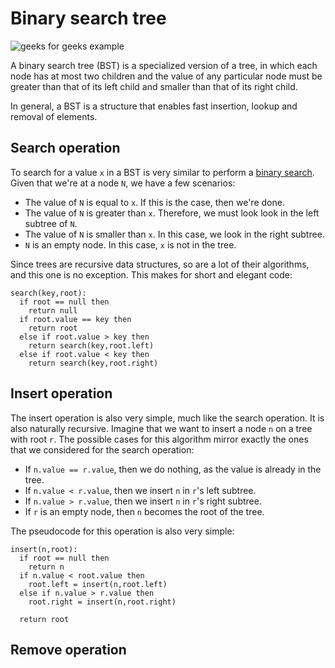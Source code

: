 # Binary search tree

![geeks for geeks example](https://media.geeksforgeeks.org/wp-content/uploads/BSTSearch.png)

A binary search tree (BST) is a specialized version of a tree, in which each
node has at most two children and the value of any particular node must be
greater than that of its left child and smaller than that of its right child.

In general, a BST is a structure that enables fast insertion, lookup and removal
of elements.

## Search operation

To search for a value `x` in a BST is very similar to perform a
[binary search](../../searching/binary-search/). Given that we're at a node `N`,
we have a few scenarios:

- The value of `N` is equal to `x`. If this is the case, then we're done.
- The value of `N` is greater than `x`. Therefore, we must look look in the left
  subtree of `N`.
- The value of `N` is smaller than `x`. In this case, we look in the right
  subtree.
- `N` is an empty node. In this case, `x` is not in the tree.

Since trees are recursive data structures, so are a lot of their algorithms, and
this one is no exception. This makes for short and elegant code:

```
search(key,root):
  if root == null then
    return null
  if root.value == key then
    return root
  else if root.value > key then
    return search(key,root.left)
  else if root.value < key then
    return search(key,root.right)
```

## Insert operation

The insert operation is also very simple, much like the search operation. It is
also naturally recursive. Imagine that we want to insert a node `n` on a tree
with root `r`. The possible cases for this algorithm mirror exactly the ones
that we considered for the search operation:

- If `n.value == r.value`, then we do nothing, as the value is already in the
  tree.
- If `n.value < r.value`, then we insert `n` in `r`'s left subtree.
- If `n.value > r.value`, then we insert `n` in `r`'s right subtree.
- If `r` is an empty node, then `n` becomes the root of the tree.

The pseudocode for this operation is also very simple:

```
insert(n,root):
  if root == null then
    return n
  if n.value < root.value then
    root.left = insert(n,root.left)
  else if n.value > r.value then
    root.right = insert(n,root.right)

  return root
```

## Remove operation
